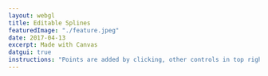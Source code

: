 ```yaml
---
layout: webgl
title: Editable Splines
featuredImage: "./feature.jpeg"
date: 2017-04-13
excerpt: Made with Canvas
datgui: true
instructions: "Points are added by clicking, other controls in top right."
---
```


<style>
.webgl-container {
    background: #e0e0c5;
}
.details-container {
    pointer-events: none;
}
.nav {
    pointer-events: auto;
}
</style>

<script>

{% include matrix.js %}
{% include spline_editor.js %}
</script>
